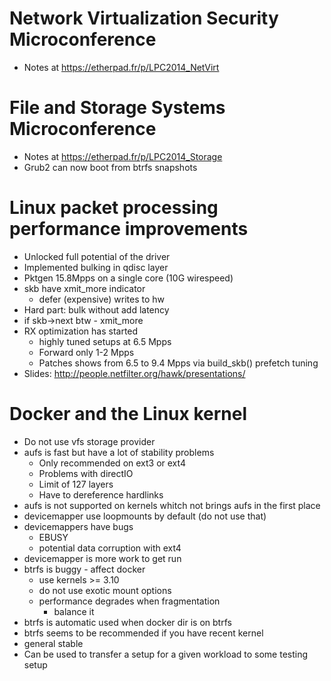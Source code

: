 # Network Virtualization Security Microconference

* Notes at https://etherpad.fr/p/LPC2014_NetVirt


# File and Storage Systems Microconference

* Notes at https://etherpad.fr/p/LPC2014_Storage
* Grub2 can now boot from btrfs snapshots


# Linux packet processing performance improvements

* Unlocked full potential of the driver
* Implemented bulking in qdisc layer
* Pktgen 15.8Mpps on a single core (10G wirespeed)
* skb have xmit_more indicator
  * defer (expensive) writes to hw
* Hard part: bulk without add latency
* if skb->next btw - xmit_more
* RX optimization has started
  * highly tuned setups at 6.5  Mpps
  * Forward only 1-2 Mpps
  * Patches shows from 6.5 to 9.4 Mpps via build_skb() prefetch tuning
* Slides: http://people.netfilter.org/hawk/presentations/


# Docker and the Linux kernel

* Do not use vfs storage provider
* aufs is fast but have a lot of stability problems
  * Only recommended on ext3 or ext4
  * Problems with directIO
  * Limit of 127 layers
  * Have to dereference hardlinks
* aufs is not supported on kernels whitch not brings aufs in the first place
* devicemapper use loopmounts by default (do not use that)
* devicemappers have bugs
  * EBUSY
  * potential data corruption with ext4
* devicemapper is more work to get run
* btrfs is buggy - affect docker
  * use kernels >= 3.10
  * do not use exotic mount options
  * performance degrades when fragmentation
    * balance it
* btrfs is automatic used when docker dir is on btrfs
* btrfs seems to be recommended if you have recent kernel
* general stable
* Can be used to transfer a setup for a given workload to some testing setup
